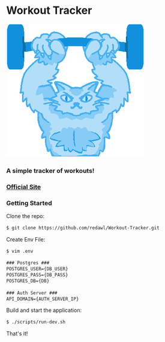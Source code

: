 # Workout Tracker
![icon](frontend/public/icon.png)
### A simple tracker of workouts!

### [Official Site](https://workout.burchbytes.com)

### Getting Started
Clone the repo:
```bash
$ git clone https://github.com/redawl/Workout-Tracker.git
```

Create Env File:
```bash
$ vim .env
```
```properties
### Postgres ###
POSTGRES_USER={DB_USER}
POSTGRES_PASS={DB_PASS}
POSTGRES_DB={DB}

### Auth Server ###
API_DOMAIN={AUTH_SERVER_IP}
```

Build and start the application:
```bash
$ ./scripts/run-dev.sh
```

That's it!
